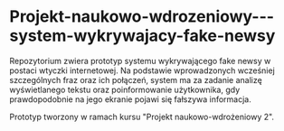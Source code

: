 # Projekt-naukowo-wdrozeniowy---system-wykrywajacy-fake-newsy
Repozytorium zwiera prototyp systemu wykrywającego fake newsy w postaci wtyczki internetowej. 
Na podstawie wprowadzonych wcześniej szczególnych fraz oraz ich połączeń, 
system ma za zadanie analizę wyświetlanego tekstu oraz poinformowanie użytkownika, 
gdy prawdopodobnie na jego ekranie pojawi się fałszywa informacja.

Prototyp tworzony w ramach kursu "Projekt naukowo-wdrożeniowy 2".
